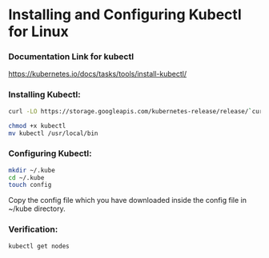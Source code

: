 # Installing and Configuring Kubectl for Linux


###  Documentation Link for kubectl

https://kubernetes.io/docs/tasks/tools/install-kubectl/   


### Installing Kubectl:
```sh
curl -LO https://storage.googleapis.com/kubernetes-release/release/`curl -s https://storage.googleapis.com/kubernetes-release/release/stable.txt`/bin/linux/amd64/kubectl

chmod +x kubectl
mv kubectl /usr/local/bin
```
### Configuring Kubectl:
```sh
mkdir ~/.kube
cd ~/.kube
touch config
```
Copy the config file which you have downloaded inside the config file in ~/kube directory.
### Verification:
```sh
kubectl get nodes
```

